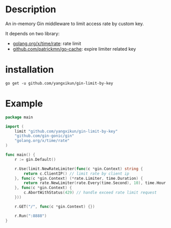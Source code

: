 # Description
An in-memory Gin middleware to limit access rate by custom key.

It depends on two library:

* [golang.org/x/time/rate](https://godoc.org/golang.org/x/time/rate): rate limit
* [github.com/patrickmn/go-cache](https://github.com/patrickmn/go-cache): expire limiter related key

# installation

```
go get -u github.com/yangxikun/gin-limit-by-key
```

# Example

```go
package main

import (
    limit "github.com/yangxikun/gin-limit-by-key"
	"github.com/gin-gonic/gin"
	"golang.org/x/time/rate"
)

func main() {
	r := gin.Default()

	r.Use(limit.NewRateLimiter(func(c *gin.Context) string {
		return c.ClientIP() // limit rate by client ip
	}, func(c *gin.Context) (*rate.Limiter, time.Duration) {
		return rate.NewLimiter(rate.Every(time.Second), 10), time.Hour // limit 10 qps/clientIp, and the limiter liveness time duration is 1 hour
	}, func(c *gin.Context) {
		c.AbortWithStatus(429) // handle exceed rate limit request
	}))

	r.GET("/", func(c *gin.Context) {})

	r.Run(":8888")
}
```